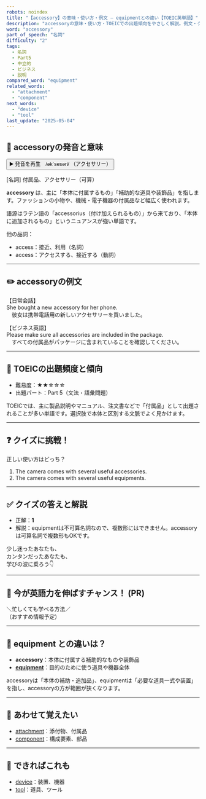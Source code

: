 ```yaml
---
robots: noindex
title: "【accessory】の意味・使い方・例文 ― equipmentとの違い【TOEIC英単語】"
description: "accessoryの意味・使い方・TOEICでの出題傾向をやさしく解説。例文・クイズ付きでequipmentとの違いもわかりやすく学べます。"
word: "accessory"
part_of_speech: "名詞"
difficulty: "2"
tags:
  - 名詞
  - Part5
  - 中立的
  - ビジネス
  - 説明
compared_word: "equipment"
related_words:
  - "attachment"
  - "component"
next_words:
  - "device"
  - "tool"
last_update: "2025-05-04"
---
```


## 🔰 accessoryの発音と意味

<button class="play-audio" onclick="playTTS('accessory')">
  <span class="play-audio-main">
    ▶️ 発音を再生　/əkˈsesəri/
  </span>
  <span class="play-audio-sub">
    （アクセサリー）
  </span>
</button>

[名詞] 付属品、アクセサリー（可算）

**accessory** は、主に「本体に付属するもの」「補助的な道具や装飾品」を指します。ファッションの小物や、機械・電子機器の付属品など幅広く使われます。

語源はラテン語の「accessorius（付け加えられるもの）」から来ており、「本体に追加されるもの」というニュアンスが強い単語です。

他の品詞：  
- access：接近、利用（名詞）
- access：アクセスする、接近する（動詞）

---

## ✏️ accessoryの例文

【日常会話】  
She bought a new accessory for her phone.  
　彼女は携帯電話用の新しいアクセサリーを買いました。

【ビジネス英語】  
Please make sure all accessories are included in the package.  
　すべての付属品がパッケージに含まれていることを確認してください。

---

## 🎯 TOEICの出題頻度と傾向

- 難易度：★★☆☆☆
- 出題パート：Part 5（文法・語彙問題）

TOEICでは、主に製品説明やマニュアル、注文書などで「付属品」として出題されることが多い単語です。選択肢で本体と区別する文脈でよく見かけます。

---

## ❓ クイズに挑戦！

正しい使い方はどっち？

1. The camera comes with several useful accessories.  
2. The camera comes with several useful equipments.

---

## ✅ クイズの答えと解説

- 正解：**1**
- 解説：equipmentは不可算名詞なので、複数形にはできません。accessoryは可算名詞で複数形もOKです。

少し迷ったあなたも、  
カンタンだったあなたも、  
学びの波に乗ろう👇️

---

## 🚀 今が英語力を伸ばすチャンス！ (PR)

<div class="info-center">
＼忙しくても学べる方法／<br>  
（おすすめ情報予定）
</div>

---

## 🤔  equipment との違いは？

- **accessory**：本体に付属する補助的なものや装飾品
- **[equipment](/word/equipment/)**：目的のために使う道具や機器全体

accessoryは「本体の補助・追加品」、equipmentは「必要な道具一式や装置」を指し、accessoryの方が範囲が狭くなります。

---

## 🧩 あわせて覚えたい

- [attachment](/word/attachment/)：添付物、付属品
- [component](/word/component/)：構成要素、部品

---

## 📖 できればこれも

- [device](/word/device/)：装置、機器
- [tool](/word/tool/)：道具、ツール

<!-- cvid: aid01_bid30 -->
